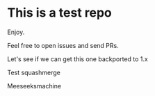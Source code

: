 # This is a test repo

Enjoy.

Feel free to open issues and send PRs.

Let's see if we can get this one backported to 1.x

Test squashmerge


Meeseeksmachine


